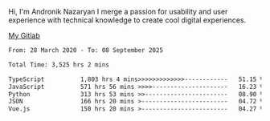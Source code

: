 Hi, I'm Andronik Nazaryan
I merge a passion for usability and user experience with technical knowledge to create cool digital experiences.

[My Gitlab](https://gitlab.com/anridev24)

<!--START_SECTION:waka-->

```txt
From: 28 March 2020 - To: 08 September 2025

Total Time: 3,525 hrs 2 mins

TypeScript          1,803 hrs 4 mins>>>>>>>>>>>>>------------   51.15 %
JavaScript          571 hrs 56 mins >>>>---------------------   16.23 %
Python              313 hrs 53 mins >>-----------------------   08.90 %
JSON                166 hrs 20 mins >------------------------   04.72 %
Vue.js              150 hrs 20 mins >------------------------   04.27 %
```

<!--END_SECTION:waka-->
